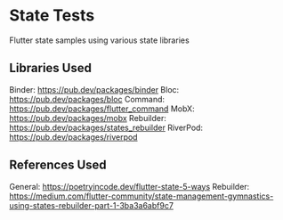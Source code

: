 # State Tests

Flutter state samples using various state libraries

## Libraries Used

Binder: https://pub.dev/packages/binder
Bloc: https://pub.dev/packages/bloc
Command: https://pub.dev/packages/flutter_command
MobX: https://pub.dev/packages/mobx
Rebuilder: https://pub.dev/packages/states_rebuilder
RiverPod: https://pub.dev/packages/riverpod

## References Used

General: https://poetryincode.dev/flutter-state-5-ways
Rebuilder: https://medium.com/flutter-community/state-management-gymnastics-using-states-rebuilder-part-1-3ba3a6abf9c7
